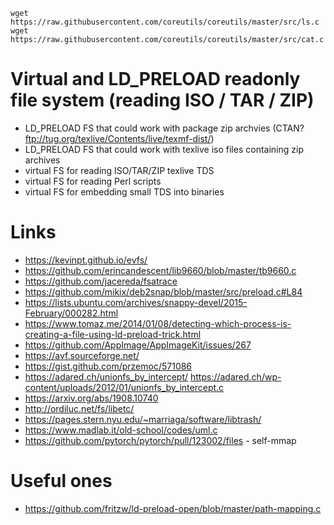 ```shell
wget https://raw.githubusercontent.com/coreutils/coreutils/master/src/ls.c
wget https://raw.githubusercontent.com/coreutils/coreutils/master/src/cat.c
```

# Virtual and LD_PRELOAD readonly file system (reading ISO / TAR / ZIP)
- LD_PRELOAD FS that could work with package zip archvies (CTAN? ftp://tug.org/texlive/Contents/live/texmf-dist/)
- LD_PRELOAD FS that could work with texlive iso files containing zip archives
- virtual FS for reading ISO/TAR/ZIP texlive TDS
- virtual FS for reading Perl scripts
- virtual FS for embedding small TDS into binaries

# Links
- https://kevinpt.github.io/evfs/
- https://github.com/erincandescent/lib9660/blob/master/tb9660.c
- https://github.com/jacereda/fsatrace
- https://github.com/mikix/deb2snap/blob/master/src/preload.c#L84
- https://lists.ubuntu.com/archives/snappy-devel/2015-February/000282.html
- https://www.tomaz.me/2014/01/08/detecting-which-process-is-creating-a-file-using-ld-preload-trick.html
- https://github.com/AppImage/AppImageKit/issues/267
- https://avf.sourceforge.net/
- https://gist.github.com/przemoc/571086
- https://adared.ch/unionfs_by_intercept/ https://adared.ch/wp-content/uploads/2012/01/unionfs_by_intercept.c
- https://arxiv.org/abs/1908.10740
- http://ordiluc.net/fs/libetc/
- https://pages.stern.nyu.edu/~marriaga/software/libtrash/
- https://www.madlab.it/old-school/codes/uml.c
- https://github.com/pytorch/pytorch/pull/123002/files - self-mmap

# Useful ones
- https://github.com/fritzw/ld-preload-open/blob/master/path-mapping.c

